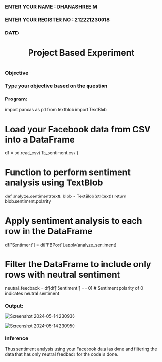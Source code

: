 <H3>ENTER YOUR NAME : DHANASHREE M</H3>
<H3>ENTER YOUR REGISTER NO : 212221230018</H3>
<H3>DATE:</H3>
<H1 Align="center">Project Based Experiment<H1>
<H3>Objective:<H3>
Type your objective based on the question
<H3>Program:</H3>
import pandas as pd
from textblob import TextBlob

# Load your Facebook data from CSV into a DataFrame
df = pd.read_csv('fb_sentiment.csv')

# Function to perform sentiment analysis using TextBlob
def analyze_sentiment(text):
    blob = TextBlob(str(text))
    return blob.sentiment.polarity

# Apply sentiment analysis to each row in the DataFrame
df['Sentiment'] = df['FBPost'].apply(analyze_sentiment)

# Filter the DataFrame to include only rows with neutral sentiment
neutral_feedback = df[df['Sentiment'] == 0]  # Sentiment polarity of 0 indicates neutral sentiment
<H3>Output:</H3>

![Screenshot 2024-05-14 230936](https://github.com/Dhanashreemullaithasan/Project-Based-Experiment-AAI/assets/94165415/13f69a29-d296-4ded-827b-4f769a5f73ba)

![Screenshot 2024-05-14 230950](https://github.com/Dhanashreemullaithasan/Project-Based-Experiment-AAI/assets/94165415/08261ce8-f044-4385-b320-172fcb1c5a83)

<H3>Inference:</H3>
Thus sentiment analysis using your Facebook data ias done and filtering the data that has only neutral feedback for the code is done.
